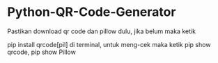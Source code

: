 # Python-QR-Code-Generator
Pastikan download qr code dan pillow dulu, jika belum maka ketik

pip install qrcode[pil]        di terminal, untuk meng-cek maka ketik pip show qrcode,
pip show Pillow


